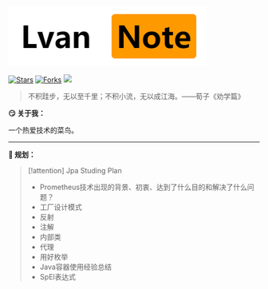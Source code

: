 
<img src="img.png">

[![Stars](https://img.shields.io/github/stars/LvanLiu/LvanNote?style=plastic)](https://github.com/LvanLiu/LvanNote)
[![Forks](https://img.shields.io/github/forks/LvanLiu/LvanNote?style=plastic)](https://github.com/LvanLiu/LvanNote)
[![](https://img.shields.io/badge/Author-Lvan-orange.svg)](https://gitee.com/lvanliu/lvan-note)

> 不积跬步，无以至千里；不积小流，无以成江海。——荀子《劝学篇》

**:smirk: 关于我：**

一个热爱技术的菜鸟。

----

**:calendar: 规划：**

> [!attention]
> Jpa Studing Plan
>
> - Prometheus技术出现的背景、初衷、达到了什么目的和解决了什么问题？
> - 工厂设计模式
> - 反射
> - 注解
> - 内部类
> - 代理
> - 用好枚举
> - Java容器使用经验总结
> - SpEl表达式
